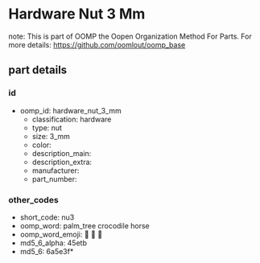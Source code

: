 # Hardware Nut 3 Mm  

note: This is part of OOMP the Oopen Organization Method For Parts. For more details: https://github.com/oomlout/oomp_base

##  part details





### id
* oomp_id: hardware_nut_3_mm
  * classification: hardware
  * type: nut
  * size: 3_mm
  * color: 
  * description_main: 
  * description_extra: 
  * manufacturer: 
  * part_number: 

### other_codes
* short_code: nu3
* oomp_word: palm_tree crocodile horse
* oomp_word_emoji: :palm_tree: :crocodile: :horse:
* md5_6_alpha: 45etb
* md5_6: 6a5e3f* 